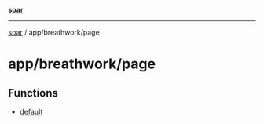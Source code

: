 [**soar**](../../../README.md)

***

[soar](../../../modules.md) / app/breathwork/page

# app/breathwork/page

## Functions

- [default](functions/default.md)

